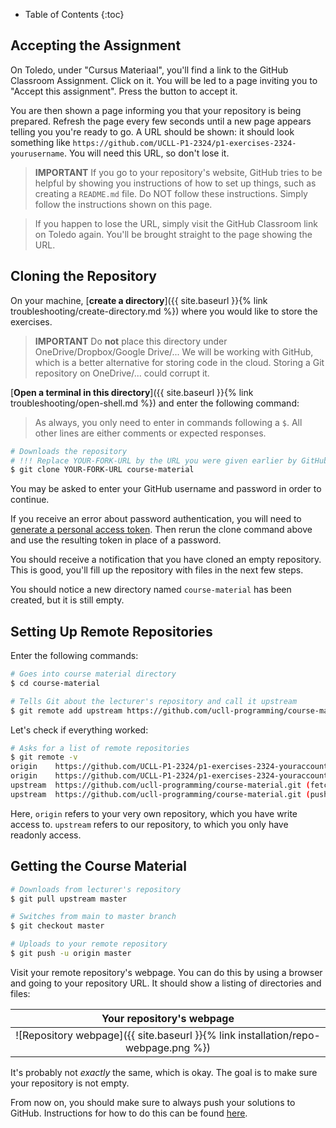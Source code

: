 
* Table of Contents
{:toc}

## Accepting the Assignment

On Toledo, under "Cursus Materiaal", you'll find a link to the GitHub Classroom Assignment.
Click on it.
You will be led to a page inviting you to "Accept this assignment".
Press the button to accept it.

You are then shown a page informing you that your repository is being prepared.
Refresh the page every few seconds until a new page appears telling you you're ready to go.
A URL should be shown: it should look something like `https://github.com/UCLL-P1-2324/p1-exercises-2324-yourusername`.
You will need this URL, so don't lose it.

> **IMPORTANT** If you go to your repository's website, GitHub tries to be helpful by showing you instructions of how to set up things, such as creating a `README.md` file.
> Do NOT follow these instructions.
> Simply follow the instructions shown on this page.

> If you happen to lose the URL, simply visit the GitHub Classroom link on Toledo again.
> You'll be brought straight to the page showing the URL.

## Cloning the Repository

On your machine, [**create a directory**]({{ site.baseurl }}{% link troubleshooting/create-directory.md %}) where you would like to store the exercises.

> **IMPORTANT** Do **not** place this directory under OneDrive/Dropbox/Google Drive/...
> We will be working with GitHub, which is a better alternative for storing code in the cloud.
> Storing a Git repository on OneDrive/... could corrupt it.

[**Open a terminal in this directory**]({{ site.baseurl }}{% link troubleshooting/open-shell.md %}) and enter the following command:

> As always, you only need to enter in commands following a `$`.
> All other lines are either comments or expected responses.

```bash
# Downloads the repository
# !!! Replace YOUR-FORK-URL by the URL you were given earlier by GitHub Classroom
$ git clone YOUR-FORK-URL course-material
```

You may be asked to enter your GitHub username and password in order to continue.

If you receive an error about password authentication, you will need to [generate a personal access token](https://docs.github.com/en/enterprise-server@3.6/authentication/keeping-your-account-and-data-secure/managing-your-personal-access-tokens).
Then rerun the clone command above and use the resulting token in place of a password.

You should receive a notification that you have cloned an empty repository.
This is good, you'll fill up the repository with files in the next few steps.

You should notice a new directory named `course-material` has been created, but it is still empty.

## Setting Up Remote Repositories

Enter the following commands:

```bash
# Goes into course material directory
$ cd course-material

# Tells Git about the lecturer's repository and call it upstream
$ git remote add upstream https://github.com/ucll-programming/course-material.git
```

Let's check if everything worked:

```bash
# Asks for a list of remote repositories
$ git remote -v
origin    https://github.com/UCLL-P1-2324/p1-exercises-2324-youraccountname (fetch)
origin    https://github.com/UCLL-P1-2324/p1-exercises-2324-youraccountname (push)
upstream  https://github.com/ucll-programming/course-material.git (fetch)
upstream  https://github.com/ucll-programming/course-material.git (push)
```

Here, `origin` refers to your very own repository, which you have write access to.
`upstream` refers to our repository, to which you only have readonly access.

## Getting the Course Material

```bash
# Downloads from lecturer's repository
$ git pull upstream master

# Switches from main to master branch
$ git checkout master

# Uploads to your remote repository
$ git push -u origin master
```

Visit your remote repository's webpage.
You can do this by using a browser and going to your repository URL.
It should show a listing of directories and files:

| Your repository's webpage |
| :----------------------: |
| ![Repository webpage]({{ site.baseurl }}{% link installation/repo-webpage.png %}) |

It's probably not *exactly* the same, which is okay.
The goal is to make sure your repository is not empty.

From now on, you should make sure to always push your solutions to GitHub.
Instructions for how to do this can be found [here](../../workflow).
